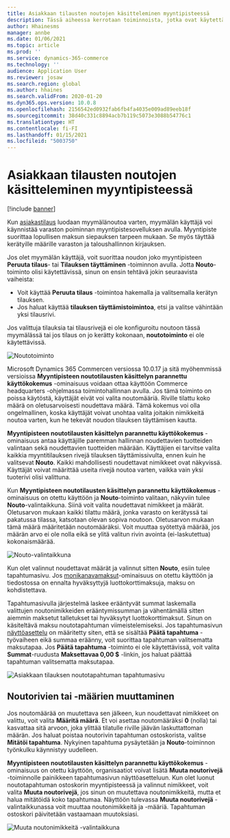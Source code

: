 ```yaml
---
title: Asiakkaan tilausten noutojen käsitteleminen myyntipisteessä
description: Tässä aiheessa kerrotaan toiminnoista, jotka ovat käytettävissä myyntipistesovelluksessa tilausten noutojen käsittelyä varten.
author: Hhainesms
manager: annbe
ms.date: 01/06/2021
ms.topic: article
ms.prod: ''
ms.service: dynamics-365-commerce
ms.technology: ''
audience: Application User
ms.reviewer: josaw
ms.search.region: global
ms.author: hhaines
ms.search.validFrom: 2020-01-20
ms.dyn365.ops.version: 10.0.8
ms.openlocfilehash: 2156542ed0932fab6fb4fa4035e009ad89eeb18f
ms.sourcegitcommit: 38d40c331c8894acb7b119c5073e3088b54776c1
ms.translationtype: HT
ms.contentlocale: fi-FI
ms.lasthandoff: 01/15/2021
ms.locfileid: "5003750"
---
```

# <a name="process-customer-order-pickups-in-pos"></a>Asiakkaan tilausten noutojen käsitteleminen myyntipisteessä

[!include [banner](includes/banner.md)]

Kun [asiakastilaus](customer-orders-overview.md) luodaan myymälänoutoa varten, myymälän käyttäjä voi käynnistää varaston poiminnan myyntipistesovelluksen avulla. Myyntipiste suorittaa lopullisen maksun siepauksen tarpeen mukaan. Se myös täyttää kerätyille määrille varaston ja taloushallinnon kirjauksen.

Jos olet myymälän käyttäjä, voit suorittaa noudon joko myyntipisteen **Peruuta tilaus**- tai **Tilauksen täyttäminen** -toiminnon avulla. Jotta **Nouto**-toiminto olisi käytettävissä, sinun on ensin tehtävä jokin seuraavista vaiheista:

- Voit käyttää **Peruuta tilaus** -toimintoa hakemalla ja valitsemalla kerätyn tilauksen.
- Jos haluat käyttää **tilauksen täyttämistoimintoa**, etsi ja valitse vähintään yksi tilausrivi.

Jos valittuja tilauksia tai tilausrivejä ei ole konfiguroitu noutoon tässä myymälässä tai jos tilaus on jo kerätty kokonaan, **noutotoiminto** ei ole käytettävissä.

![Noutotoiminto](media/pickupoperation.png)

Microsoft Dynamics 365 Commercen versiossa 10.0.17 ja sitä myöhemmissä versioissa **Myyntipisteen noutotilausten käsittelyn parannettu käyttökokemus** -ominaisuus voidaan ottaa käyttöön Commerce headquarters -ohjelmassa toimintohallinnan avulla. Jos tämä toiminto on poissa käytöstä, käyttäjät eivät voi valita noutomääriä. Riville tilattu koko määrä on oletusarvoisesti noudettava määrä. Tämä kokemus voi olla ongelmallinen, koska käyttäjät voivat unohtaa valita joitakin nimikkeitä noutoa varten, kun he tekevät noudon tilauksen täyttämisen kautta.

**Myyntipisteen noutotilausten käsittelyn parannettu käyttökokemus** -ominaisuus antaa käyttäjille paremman hallinnan noudettavien tuotteiden valintaan sekä noudettavien tuotteiden määrään. Käyttäjien ei tarvitse valita kaikkia myyntitilauksen rivejä tilauksen täyttämissivulta, ennen kuin he valitsevat **Nouto**. Kaikki mahdollisesti noudettavat nimikkeet ovat näkyvissä. Käyttäjät voivat määrittää useita rivejä noutoa varten, vaikka vain yksi tuoterivi olisi valittuna.

Kun **Myyntipisteen noutotilausten käsittelyn parannettu käyttökokemus** -ominaisuus on otettu käyttöön ja **Nouto**-toiminto valitaan, näkyviin tulee **Nouto**-valintaikkuna. Siinä voit valita noudettavat nimikkeet ja määrät. Oletusarvon mukaan kaikki tilattu määrä, jonka varasto on kerätyssä tai pakatussa tilassa, katsotaan olevan sopiva noutoon. Oletusarvon mukaan tämä määrä määritetään noutomääräksi. Voit muuttaa syötettyä määrää, jos määrän arvo ei ole nolla eikä se ylitä valitun rivin avointa (ei-laskutettua) kokonaismäärää.

![Nouto-valintaikkuna](media/pickupselect.png)

Kun olet valinnut noudettavat määrät ja valinnut sitten **Nouto**, esiin tulee tapahtumasivu. Jos [monikanavamaksut](omni-channel-payments.md)-ominaisuus on otettu käyttöön ja tiedostossa on ennalta hyväksyttyjä luottokorttimaksuja, maksu on kohdistettava.

Tapahtumasivulla järjestelmä laskee erääntyvät summat laskemalla valittujen noutonimikkeiden erääntymissumman ja vähentämällä sitten aiemmin maksetut talletukset tai hyväksytyt luottokorttimaksut. Sinun on käsiteltävä maksu noutotapahtuman viimeistelemiseksi. Jos tapahtumasivun [näyttöasettelu](pos-screen-layouts.md) on määritetty siten, että se sisältää **Päätä tapahtuma** -työvaiheen eikä summaa eräänny, voit suorittaa tapahtuman valitsematta maksutapaa. Jos **Päätä tapahtuma** -toiminto ei ole käytettävissä, voit valita **Summat**-ruudusta **Maksettavaa 0,00 $** -linkin, jos haluat päättää tapahtuman valitsematta maksutapaa.

![Asiakkaan tilauksen noutotapahtuman tapahtumasivu](media/pickupcart.png)

## <a name="changing-pickup-lines-or-quantities"></a>Noutorivien tai -määrien muuttaminen

Jos noutomäärää on muutettava sen jälkeen, kun noudettavat nimikkeet on valittu, voit valita **Määritä määrä**. Et voi asettaa noutomääräksi **0** (nolla) tai kasvattaa sitä arvoon, joka ylittää tilatulle riville jäävän laskuttattoman määrän. Jos haluat poistaa noutorivin tapahtuman ostoskorista, valitse **Mitätöi tapahtuma**. Nykyinen tapahtuma pysäytetään ja **Nouto**-toiminnon työnkulku käynnistyy uudelleen.

**Myyntipisteen noutotilausten käsittelyn parannettu käyttökokemus** -ominaisuus on otettu käyttöön, organisaatiot voivat lisätä **Muuta noutorivejä** -toiminnolle painikkeen tapahtumasivun näyttöasetteluun. Kun olet luonut noutotapahtuman ostoskorin myyntipisteessä ja valinnut nimikkeet, voit valita **Muuta noutorivejä**, jos sinun on muutettava noutonimikkeitä, mutta et halua mitätöidä koko tapahtumaa. Näyttöön tulevassa **Muuta noutorivejä** -valintaikkunassa voit muuttaa noutonimikkeitä ja -määriä. Tapahtuman ostoskori päivitetään vastaamaan muutoksiasi.

![Muuta noutonimikkeitä -valintaikkuna](media/pickupchange.png)

